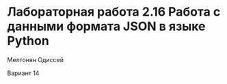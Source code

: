 # Лабораторная работа 2.16 Работа с данными формата JSON в языке Python
Мелтонян Одиссей

Вариант 14
